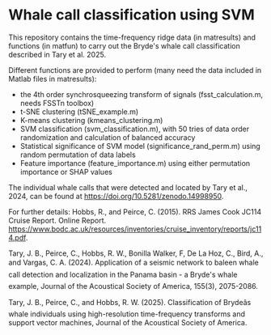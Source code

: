 # Whale call classification using SVM

This repository contains the time-frequency ridge data (in matresults) and functions (in matfun) to carry out the Bryde's whale call classification described in Tary et al. 2025.

Different functions are provided to perform (many need the data included in Matlab files in matresults):
  - the 4th order synchrosqueezing transform of signals (fsst_calculation.m, needs FSSTn toolbox)
  - t-SNE clustering (tSNE_example.m)
  - K-means clustering (kmeans_clustering.m)
  - SVM classification (svm_classification.m), with 50 tries of data order randomization and calculation of balanced accuracy
  - Statistical significance of SVM model (significance_rand_perm.m) using random permutation of data labels
  - Feature importance (feature_importance.m) using either permutation importance or SHAP values

The individual whale calls that were detected and located by Tary et al., 2024, can be found at https://doi.org/10.5281/zenodo.14998950.

For further details:
Hobbs, R., and Peirce, C. (2015). RRS James Cook JC114 Cruise Report. Online Report. https://www.bodc.ac.uk/resources/inventories/cruise_inventory/reports/jc114.pdf.

Tary, J. B., Peirce, C., Hobbs, R. W., Bonilla Walker, F, De La Hoz, C., Bird, A., and Vargas, C. A. (2024). Application of a seismic network to baleen whale call detection and localization in the Panama basin - a Bryde's whale example, Journal of the Acoustical Society of America, 155(3), 2075-2086.

Tary, J. B., Peirce, C., and Hobbs, R. W. (2025). Classification of Brydeâs whale individuals using high-resolution time-frequency transforms and support vector machines, Journal of the Acoustical Society of America.
